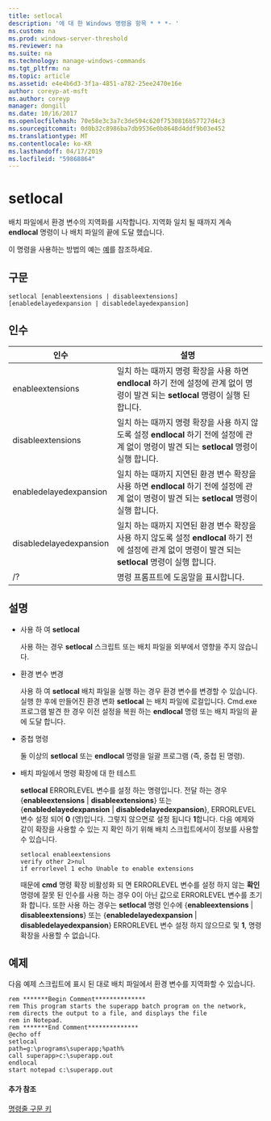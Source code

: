 ```yaml
---
title: setlocal
description: '에 대 한 Windows 명령을 항목 * * *- '
ms.custom: na
ms.prod: windows-server-threshold
ms.reviewer: na
ms.suite: na
ms.technology: manage-windows-commands
ms.tgt_pltfrm: na
ms.topic: article
ms.assetid: e4e4b6d3-3f1a-4851-a782-25ee2470e16e
author: coreyp-at-msft
ms.author: coreyp
manager: dongill
ms.date: 10/16/2017
ms.openlocfilehash: 70e58e3c3a7c3de594c620f7530816b57727d4c3
ms.sourcegitcommit: 0d0b32c8986ba7db9536e0b8648d4ddf9b03e452
ms.translationtype: MT
ms.contentlocale: ko-KR
ms.lasthandoff: 04/17/2019
ms.locfileid: "59868864"
---
```

# <a name="setlocal"></a>setlocal



배치 파일에서 환경 변수의 지역화를 시작합니다. 지역화 일치 될 때까지 계속 **endlocal** 명령이 나 배치 파일의 끝에 도달 했습니다.

이 명령을 사용하는 방법의 예는 [예](#BKMK_examples)를 참조하세요.

## <a name="syntax"></a>구문

```
setlocal [enableextensions | disableextensions] [enabledelayedexpansion | disabledelayedexpansion]
```

## <a name="arguments"></a>인수

|인수|설명|
|--------|-----------|
|enableextensions|일치 하는 때까지 명령 확장을 사용 하면 **endlocal** 하기 전에 설정에 관계 없이 명령이 발견 되는 **setlocal** 명령이 실행 된 합니다.|
|disableextensions|일치 하는 때까지 명령 확장을 사용 하지 않도록 설정 **endlocal** 하기 전에 설정에 관계 없이 명령이 발견 되는 **setlocal** 명령이 실행 합니다.|
|enabledelayedexpansion|일치 하는 때까지 지연된 환경 변수 확장을 사용 하면 **endlocal** 하기 전에 설정에 관계 없이 명령이 발견 되는 **setlocal** 명령이 실행 합니다.|
|disabledelayedexpansion|일치 하는 때까지 지연된 환경 변수 확장을 사용 하지 않도록 설정 **endlocal** 하기 전에 설정에 관계 없이 명령이 발견 되는 **setlocal** 명령이 실행 합니다.|
|/?|명령 프롬프트에 도움말을 표시합니다.|

## <a name="remarks"></a>설명

-   사용 하 여 **setlocal**

    사용 하는 경우 **setlocal** 스크립트 또는 배치 파일을 외부에서 영향을 주지 않습니다.
-   환경 변수 변경

    사용 하 여 **setlocal** 배치 파일을 실행 하는 경우 환경 변수를 변경할 수 있습니다. 실행 한 후에 만들어진 환경 변화 **setlocal** 는 배치 파일에 로컬입니다. Cmd.exe 프로그램 발견 한 경우 이전 설정을 복원 하는 **endlocal** 명령 또는 배치 파일의 끝에 도달 합니다.
-   중첩 명령

    둘 이상의 **setlocal** 또는 **endlocal** 명령을 일괄 프로그램 (즉, 중첩 된 명령).
-   배치 파일에서 명령 확장에 대 한 테스트

    **setlocal** ERRORLEVEL 변수를 설정 하는 명령입니다. 전달 하는 경우 {**enableextensions** | **disableextensions**} 또는 {**enabledelayedexpansion** | **disabledelayedexpansion**}, ERRORLEVEL 변수 설정 되어 **0** (영)입니다. 그렇지 않으면로 설정 됩니다 **1**합니다. 다음 예제와 같이 확장을 사용할 수 있는 지 확인 하기 위해 배치 스크립트에서이 정보를 사용할 수 있습니다.  
    ```
    setlocal enableextensions
    verify other 2>nul
    if errorlevel 1 echo Unable to enable extensions
    ```  
    때문에 **cmd** 명령 확장 비활성화 되 면 ERRORLEVEL 변수를 설정 하지 않는 **확인** 명령에 잘못 된 인수를 사용 하는 경우 0이 아닌 값으로 ERRORLEVEL 변수를 초기화 합니다. 또한 사용 하는 경우는 **setlocal** 명령 인수에 {**enableextensions** | **disableextensions**} 또는 {**enabledelayedexpansion** | **disabledelayedexpansion**} ERRORLEVEL 변수 설정 하지 않으므로 및 **1**, 명령 확장을 사용할 수 없습니다.

## <a name="BKMK_examples"></a>예제

다음 예제 스크립트에 표시 된 대로 배치 파일에서 환경 변수를 지역화할 수 있습니다.
```
rem *******Begin Comment**************
rem This program starts the superapp batch program on the network,
rem directs the output to a file, and displays the file
rem in Notepad.
rem *******End Comment**************
@echo off
setlocal
path=g:\programs\superapp;%path%
call superapp>c:\superapp.out
endlocal
start notepad c:\superapp.out
```

#### <a name="additional-references"></a>추가 참조

[명령줄 구문 키](command-line-syntax-key.md)